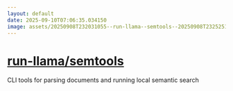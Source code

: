 ```yaml
---
layout: default
date: 2025-09-10T07:06:35.034150
image: assets/20250908T232031055--run-llama--semtools--20250908T232525174--cropped.png
---
```


# [run-llama/semtools](https://github.com/run-llama/semtools)

CLI tools for parsing documents and running local semantic search
